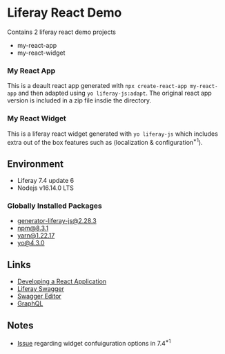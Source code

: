 # Liferay React Demo

Contains 2 liferay react demo projects

- my-react-app
- my-react-widget

### My React App

This is a deault react app generated with `npx create-react-app my-react-app` and then adapted using `yo liferay-js:adapt`. The original react app version is included in a zip file insdie the directory.

### My React Widget

This is a liferay react widget generated with `yo liferay-js` which includes extra out of the box features such as (localization & configuration<sup>*1</sup>).

## Environment

- Liferay 7.4 update 6
- Nodejs v16.14.0 LTS

### Globally Installed Packages

- generator-liferay-js@2.28.3
- npm@8.3.1
- yarn@1.22.17
- yo@4.3.0

## Links

- [Developing a React Application](https://help.liferay.com/hc/en-us/articles/360029028051-Developing-a-React-Application)
- [Liferay Swagger](https://app.swaggerhub.com/organizations/liferayinc)
- [Swagger Editor](https://editor.swagger.io/)
- [GraphQL](https://help.liferay.com/hc/en-us/articles/360028727012-Get-Started-Discover-the-API)

## Notes

- [Issue](https://liferay.dev/ask/questions/development/liferay-7-4-1-ga2-reactjs-portlet-configuration-could-not-persisted) regarding widget confuiguration options in 7.4<sup>*1</sup>